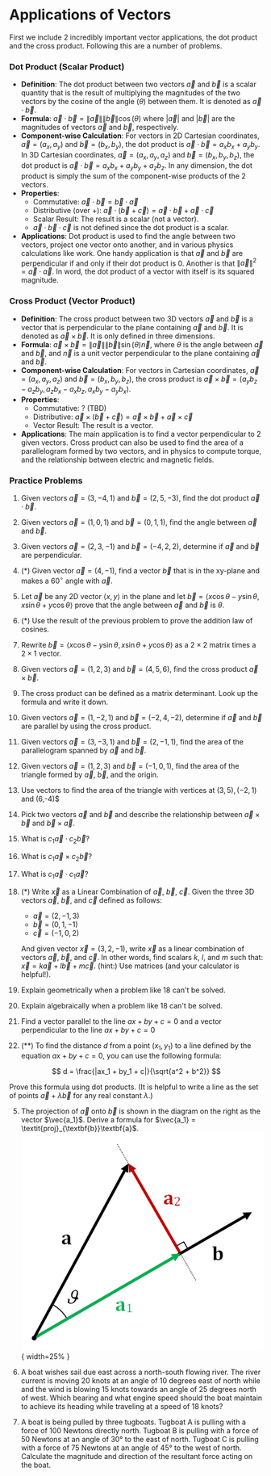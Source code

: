 # Applications of Vectors

First we include 2 incredibly important vector applications, the dot product and the cross product. Following this are a number of problems.

### Dot Product (Scalar Product)

- **Definition**: The dot product between two vectors $\vec{a}$ and $\vec{b}$ is a scalar quantity that is the result of multiplying the magnitudes of the two vectors by the cosine of the angle ($\theta$) between them. It is denoted as $\vec{a} \cdot \vec{b}$.
- **Formula**: $\vec{a} \cdot \vec{b} = \|\vec{a}\| \|\vec{b}\| \cos(\theta)$ where $|\vec{a}|$ and $|\vec{b}|$ are the magnitudes of vectors $\vec{a}$ and $\vec{b}$, respectively.
- **Component-wise Calculation**: For vectors in 2D  Cartesian coordinates, $\vec{a} = (a_x, a_y)$ and $\vec{b} = (b_x, b_y)$, the dot product is $\vec{a} \cdot \vec{b} = a_xb_x + a_yb_y$. In 3D Cartesian coordinates, $\vec{a} = (a_x, a_y, a_z)$ and $\vec{b} = (b_x, b_y, b_z)$, the dot product is $\vec{a} \cdot \vec{b} = a_xb_x + a_yb_y + a_zb_z$. In any dimension, the dot product is simply the sum of the component-wise products of the 2 vectors.
- **Properties**:
  - Commutative: $\vec{a} \cdot \vec{b} = \vec{b} \cdot \vec{a}$
  - Distributive (over $+$): $\vec{a} \cdot (\vec{b} + \vec{c}) = \vec{a} \cdot \vec{b} + \vec{a} \cdot \vec{c}$
  - Scalar Result: The result is a scalar (not a vector).
  - $\vec{a} \cdot \vec{b} \cdot \vec{c}$ is not defined since the dot product is a scalar.
- **Applications**: Dot product is used to find the angle between two vectors, project one vector onto another, and in various physics calculations like work. One handy application is that $\vec{a}$ and $\vec{b}$ are perpendicular if and only if their dot product is 0. Another is that $\|\vec{a}\|^2 = \vec{a} \cdot \vec{a}$. In word, the dot product of a vector with itself is its squared magnitude.

### Cross Product (Vector Product)

- **Definition**: The cross product between two 3D vectors $\vec{a}$ and $\vec{b}$ is a vector that is perpendicular to the plane containing $\vec{a}$ and $\vec{b}$. It is denoted as $\vec{a} \times \vec{b}$. It is only defined in three dimensions.
- **Formula**: $\vec{a} \times \vec{b} = \|\vec{a}\| \|\vec{b}\| \sin(\theta) \vec{n}$, where $\theta$ is the angle between $\vec{a}$ and $\vec{b}$, and $\vec{n}$ is a unit vector perpendicular to the plane containing $\vec{a}$ and $\vec{b}$.
- **Component-wise Calculation**: For vectors in Cartesian coordinates, $\vec{a} = (a_x, a_y, a_z)$ and $\vec{b} = (b_x, b_y, b_z)$, the cross product is $\vec{a} \times \vec{b} = (a_yb_z - a_zb_y, a_zb_x - a_xb_z, a_xb_y - a_yb_x)$.
- **Properties**:
  - Commutative: ? (TBD)
  - Distributive: $\vec{a} \times (\vec{b} + \vec{c}) = \vec{a} \times \vec{b} + \vec{a} \times \vec{c}$
  - Vector Result: The result is a vector.
- **Applications**: The main application is to find a vector perpendicular to 2 given vectors. Cross product can also be used to find the area of a parallelogram formed by two vectors, and in physics to compute torque, and the relationship between electric and magnetic fields.

### Practice Problems
  1. Given vectors $\vec{a} = (3, -4, 1)$ and $\vec{b} = (2, 5, -3)$, find the dot product $\vec{a} \cdot \vec{b}$.

  1. Given vectors $\vec{a} = (1, 0, 1)$ and $\vec{b} = (0, 1, 1)$, find the angle between $\vec{a}$ and $\vec{b}$.

  1. Given vectors $\vec{a} = (2, 3, -1)$ and $\vec{b} = (-4, 2, 2)$, determine if $\vec{a}$ and $\vec{b}$ are perpendicular.

  4.  (*) Given vector $\vec{a} = (4, -1)$, find a vector $\vec{b}$ that is in the xy-plane and makes a $60^\circ$ angle with $\vec{a}$.

  5.  Let $\vec{a}$ be any 2D vector $\langle x,y \rangle$ in the plane and let $\vec{b} = \langle
  x\cos\theta - y\sin\theta,
  x \sin\theta +  y \cos\theta \rangle$
  prove that the angle between $\vec{a}$ and $\vec{b}$ is $\theta$.

  1. (*) Use the result of the previous problem to prove the addition law of cosines.
  2. Rewrite $\vec{b} = \langle
  x\cos\theta - y\sin\theta,
  x \sin\theta +  y \cos\theta \rangle$ as a $2\times2$ matrix times a $2\times1$ vector.

  3. Given vectors $\vec{a} = (1, 2, 3)$ and $\vec{b} = (4, 5, 6)$, find the cross product $\vec{a} \times \vec{b}$.

  12. The cross product can be defined as a matrix determinant. Look up the formula and write it down.

  4. Given vectors $\vec{a} = (1, -2, 1)$ and $\vec{b} = (-2, 4, -2)$, determine if $\vec{a}$ and $\vec{b}$ are parallel by using the cross product.

  5. Given vectors $\vec{a} = (3, -3, 1)$ and $\vec{b} = (2, -1, 1)$, find the area of the parallelogram spanned by $\vec{a}$ and $\vec{b}$.

  6. Given vectors $\vec{a} = (1, 2, 3)$ and $\vec{b} = (-1, 0, 1)$, find the area of the triangle formed by $\vec{a}$, $\vec{b}$, and the origin.
  7. Use vectors to find the area of the triangle with vertices at $(3,5), (-2,1)$ and (6,-4)$
  8.  Pick two vectors $\vec{a}$ and $\vec{b}$ and describe the relationship between $\vec{a} \times \vec{b}$ and $\vec{b} \times \vec{a}$.
  9.  What is $c_1\vec{a} \cdot c_2 \vec{b}$?
  10. What is $c_1\vec{a} \times c_2 \vec{b}$?
  11. What is $c_1\vec{a} \cdot c_1 \vec{a}$?
  13. (*) Write $\vec{x}$ as a Linear Combination of $\vec{a}$, $\vec{b}$, $\vec{c}$. Given the three 3D vectors $\vec{a}$, $\vec{b}$, and $\vec{c}$ defined as follows:
      - $\vec{a} = (2, -1, 3)$
      - $\vec{b} = (0, 1, -1)$
      - $\vec{c} = (-1, 0, 2)$

      And given vector $\vec{x} = (3, 2, -1)$,
    write $\vec{x}$ as a linear combination of vectors $\vec{a}$, $\vec{b}$, and $\vec{c}$. In other words, find scalars $k$, $l$, and $m$ such that: $\vec{x} = k\vec{a} + l\vec{b} + m\vec{c}$.
  (hint:) Use matrices (and your calculator is helpful!).

  1.   Explain geometrically when a problem like 18 can't be solved.
  2.   Explain algebraically when a problem like 18 can't be solved.
  3.   Find a vector parallel to the line $ax + by + c = 0$ and a vector perpendicular to the line $ax + by + c = 0$

  14.   (**) To find the distance $d$ from a point $(x_1, y_1)$ to a line defined by the equation $ax + by + c = 0$, you can use the following formula:

  $$ d = \frac{|ax_1 + by_1 + c|}{\sqrt{a^2 + b^2}} $$

Prove this formula using dot products. (It is helpful to write a line as the set of points $\vec{a} + \lambda \vec{b}$ for any real constant $\lambda$.)

5. The projection of $\vec{a}$ onto $\vec{b}$ is shown in the diagram on the right as the vector $\vec{a_1}$. Derive a formula for $\vec{a_1} = \textit{proj}_{\textbf{b}}\textbf{a}$.
![alt text](projection.png){ width=25% }
  1.  A boat wishes sail due east across a north-south flowing river. The river current is moving 20 knots at an angle of 10 degrees east of north while and the wind is blowing 15 knots towards an angle of 25 degrees north of west. Which bearing and what engine speed should the boat maintain to achieve its heading while traveling at a speed of 18 knots?

  2. A boat is being pulled by three tugboats. Tugboat A is pulling with a force of 100 Newtons directly north. Tugboat B is pulling with a force of 50 Newtons at an angle of 30° to the east of north. Tugboat C is pulling with a force of 75 Newtons at an angle of 45° to the west of north. Calculate the magnitude and direction of the resultant force acting on the boat.
